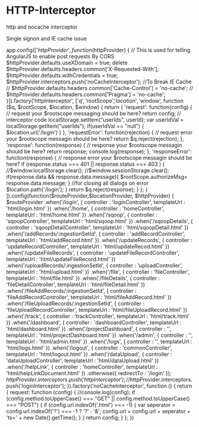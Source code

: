 # HTTP-Interceptor
http and nocache interceptor

Single signon and IE cache issue


app.config(['$httpProvider', function($httpProvider) {
    // This is used for telling AngularJS to enable post requests By CORS
    $httpProvider.defaults.useXDomain = true;
    delete $httpProvider.defaults.headers.common['X-Requested-With'];
    $httpProvider.defaults.withCredentials = true;
    $httpProvider.interceptors.push('noCacheInterceptor');
    //To Break IE Cache
  // $httpProvider.defaults.headers.common['Cache-Control'] = 'no-cache';
  // $httpProvider.defaults.headers.common['Pragma'] = 'no-cache';
  }]).factory('httpInterceptor', ['$q', '$rootScope','$location', '$window',
      function ($q, $rootScope, $location, $window) {
      return {
        'request': function(config) {
           // request your $rootscope messaging should be here?
          return config;
       // interceptor code
          localStorage.setItem("userIds", userId);
          var userIdVal = localStorage.getItem("userIds");
           if(userIdVal == "null") {
              $location.url('/login')
          }          
        },
       'requestError': function(rejection) {
          // request error your $rootscope messagin should be here?
          return $q.reject(rejection);
        },
        'response': function(response) {
          // response your $rootscope messagin should be here?
                  return response;
          console.log(response);
          },
       'responseError': function(response) {
          // response error your $rootscope messagin should be here?
          if (response.status === 401 || response.status === 403 ) {
           //$window.localStorage.clear();
          //$window.sessionStorage.clear();
          if(response.data && response.data.message){
            $rootScope.authorizeMsg= response.data.message;
          }
          //for closing all dialogs on error
          $location.path('/login');
          }
          return $q.reject(response);
        }
      };
      } ]).config(function($routeProvider,$locationProvider, $httpProvider) 
{	
		$routeProvider
        .when('/login', 
        {
        	controller	: 'loginController',
            templateUrl	: 'html/login.html'
        })
        .when('/home', 
        {
        	controller	: 'homeController',
            templateUrl	: 'html/home.html'
        })
        .when('/sqoop', 
        {
        	controller	: 'sqoopController',
            templateUrl	: 'html/sqoop.html'
        })
         .when('/sqoopDetails', 
        {
        	controller	: 'sqoopDetailController',
            templateUrl	: 'html/sqoopDetail.html'
        })
         .when('/addRecords/:ingestionSetId', 
        {
        	controller	: 'addRecordController',
            templateUrl	: 'html/addRecord.html'
        })
          .when('/updateRecords', 
        {
        	controller	: 'updateRecordController',
            templateUrl	: 'html/updateRecod.html'
        })
         .when('/updateFileRecords', 
        {
        	controller	: 'updateFileRecordController',
            templateUrl	: 'html/updateFileRecord.html'
        })
           .when('/uploadRecords/:ingestionSetId', 
        {
        	controller	: 'uploadController',
            templateUrl	: 'html/upload.html'
        })
        .when('/file', 
        {
        	controller	: 'fileController',
            templateUrl	: 'html/file.html'
        })
        .when('/fileDetails', 
        {
        	controller	: 'fileDetailController',
            templateUrl	: 'html/fileDetail.html'
        })
         .when('/fileAddRecords/:ingestionSetId', 
        {
        	controller	: 'fileAddRecordController',
            templateUrl	: 'html/fileAddRecord.html'
        })
         .when('/fileUploadRecords/:ingestionSetId', 
        {
        	controller	: 'fileUploadRecordController',
            templateUrl	: 'html/fileUploadRecord.html'
        })
        .when('/track', 
        {
        	controller	: 'trackController',
            templateUrl	: 'html/track.html'
        })
        .when('/dashboard', 
        {
        	controller	: 'dashboardController',
            templateUrl	: 'html/dashboard.html'
        })
        .when('/projectDashboard', 
        {
        	controller	: '',
            templateUrl	: 'html/projectDashboard.html'
        })
        .when('/admin', 
        {
        	controller	: '',
            templateUrl	: 'html/admin.html'
        })
        .when('/logs', 
        {
        	controller	: '',
            templateUrl	: 'html/logs.html'
        })
        .when('/logout', 
        {
        	controller	: 'commonController',
        	templateUrl	: 'html/logout.html'
        })
        .when('/dataUpload', 
        {
        	controller	: 'dataUploadController',
        	templateUrl	: 'html/dataUpload.html'
        })
        .when('/helpLink', 
        {
        	controller	: 'homeController',
        	templateUrl	: 'html/helpLinkDocument.html'
        })
        .otherwise({
            redirectTo	: '/login'
        });
	    $httpProvider.interceptors.push('httpInterceptor');
	//$httpProvider.interceptors.push('loginInterceptor');
}).factory('noCacheInterceptor', function () {
    return {
        request: function (config) {
            //console.log(config);
            if (config.method.toUpperCase() === "GET" || config.method.toUpperCase() === "POST") {
                if (config.url.indexOf('.html') === -1) {
                    var seperator = config.url.indexOf('?') === -1 ? '?' : '&';
                    config.url = config.url + seperator + 'ts=' + new Date().getTime();
                }
            }
            return config;
        }
    };
})
